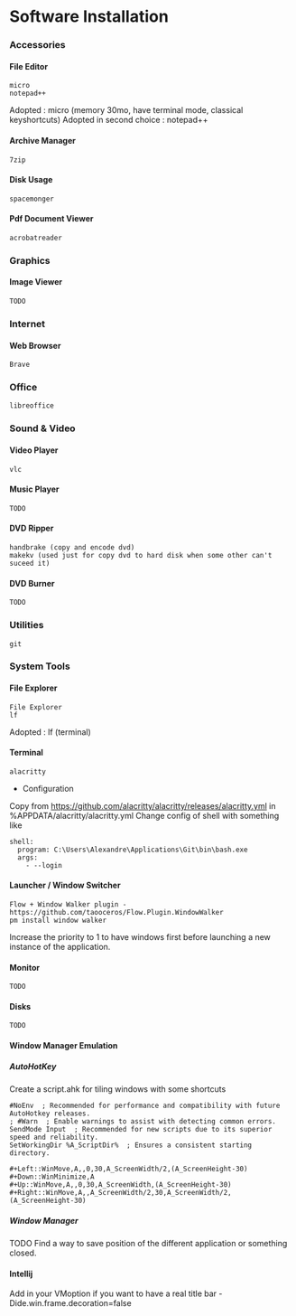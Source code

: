 # Software Installation

### Accessories

#### File Editor
    micro
    notepad++
Adopted : micro (memory 30mo, have terminal mode, classical keyshortcuts)
Adopted in second choice : notepad++

#### Archive Manager
    7zip
    
#### Disk Usage
    spacemonger
    
#### Pdf Document Viewer
    acrobatreader
    
### Graphics  

#### Image Viewer
    TODO
    
### Internet

#### Web Browser
    Brave

### Office
    libreoffice

### Sound & Video
#### Video Player
    vlc

#### Music Player
    TODO

#### DVD Ripper
    handbrake (copy and encode dvd)
    makekv (used just for copy dvd to hard disk when some other can't suceed it)

#### DVD Burner
    TODO
    
### Utilities   
    git

### System Tools

#### File Explorer
    File Explorer
    lf

Adopted : lf (terminal)

#### Terminal
    alacritty
    
- Configuration

Copy from https://github.com/alacritty/alacritty/releases/alacritty.yml in %APPDATA/alacritty/alacritty.yml 
Change config of shell with something like
    
    shell:
      program: C:\Users\Alexandre\Applications\Git\bin\bash.exe
      args:
        - --login



#### Launcher / Window Switcher
    Flow + Window Walker plugin - https://github.com/taooceros/Flow.Plugin.WindowWalker
    pm install window walker

Increase the priority to 1 to have windows first before launching a new instance of the application.

#### Monitor
    TODO

#### Disks
    TODO
    
#### Window Manager Emulation    
        
##### AutoHotKey

Create a script.ahk for tiling windows with some shortcuts

    #NoEnv  ; Recommended for performance and compatibility with future AutoHotkey releases.
    ; #Warn  ; Enable warnings to assist with detecting common errors.
    SendMode Input  ; Recommended for new scripts due to its superior speed and reliability.
    SetWorkingDir %A_ScriptDir%  ; Ensures a consistent starting directory.
    
    #+Left::WinMove,A,,0,30,A_ScreenWidth/2,(A_ScreenHeight-30)
    #+Down::WinMinimize,A
    #+Up::WinMove,A,,0,30,A_ScreenWidth,(A_ScreenHeight-30)
    #+Right::WinMove,A,,A_ScreenWidth/2,30,A_ScreenWidth/2,(A_ScreenHeight-30)

##### Window Manager
TODO Find a way to save position of the different application or something closed.

#### Intellij
Add in your VMoption if you want to have a real title bar
-Dide.win.frame.decoration=false
